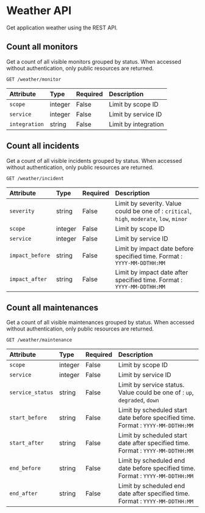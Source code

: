 # Weather API

Get application weather using the REST API.

## Count all monitors

Get a count of all visible monitors grouped by status. When accessed without authentication, only public resources are returned.

```
GET /weather/monitor
```

| Attribute | Type | Required | Description |
|:----------|:-----|:---------|:------------|
| `scope`       | integer | False | Limit by scope ID |
| `service`     | integer | False | Limit by service ID |
| `integration` | string  | False | Limit by integration |

## Count all incidents

Get a count of all visible incidents grouped by status. When accessed without authentication, only public resources are returned.

```
GET /weather/incident
```

| Attribute | Type | Required | Description |
|:----------|:-----|:---------|:------------|
| `severity`           | string  | False | Limit by severity. Value could be one of : `critical`, `high`, `moderate`, `low`, `minor` | 
| `scope`              | integer | False | Limit by scope ID |
| `service`            | integer | False | Limit by service ID |
| `impact_before`      | string  | False | Limit by impact date before specified time. Format : `YYYY-MM-DDTHH:MM` |
| `impact_after`       | string  | False | Limit by impact date after specified time. Format : `YYYY-MM-DDTHH:MM` |

## Count all maintenances

Get a count of all visible maintenances grouped by status. When accessed without authentication, only public resources are returned.

```
GET /weather/maintenance
```

| Attribute | Type | Required | Description |
|:----------|:-----|:---------|:------------|
| `scope`              | integer | False | Limit by scope ID |
| `service`            | integer | False | Limit by service ID |
| `service_status`     | string  | False | Limit by service status. Value could be one of : `up`, `degraded`, `down` |
| `start_before`       | string  | False | Limit by scheduled start date before specified time. Format : `YYYY-MM-DDTHH:MM` |
| `start_after`        | string  | False | Limit by scheduled start date after specified time. Format : `YYYY-MM-DDTHH:MM` |
| `end_before`         | string  | False | Limit by scheduled end date before specified time. Format : `YYYY-MM-DDTHH:MM` |
| `end_after`          | string  | False | Limit by scheduled end date after specified time. Format : `YYYY-MM-DDTHH:MM` |
